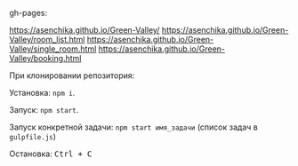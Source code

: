 gh-pages:

https://asenchika.github.io/Green-Valley/
https://asenchika.github.io/Green-Valley/room_list.html
https://asenchika.github.io/Green-Valley/single_room.html
https://asenchika.github.io/Green-Valley/booking.html

При клонировании репозитория:

Установка: `npm i`.

Запуск: `npm start`.

Запуск конкретной задачи: `npm start имя_задачи` (список задач в `gulpfile.js`)

Остановка: <kbd>Ctrl + C</kbd>
